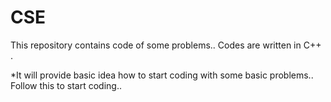 # CSE 

This repository contains code of some problems..
Codes are written in C++ .

*It will provide basic idea how to start coding with some basic problems..
Follow this to start coding..
